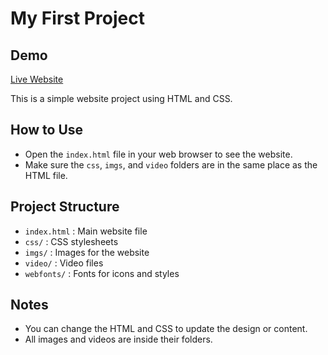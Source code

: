 # My First Project

## Demo

[Live Website](https://my-first-project-red-five.vercel.app/)

This is a simple website project using HTML and CSS.

## How to Use

- Open the `index.html` file in your web browser to see the website.
- Make sure the `css`, `imgs`, and `video` folders are in the same place as the HTML file.

## Project Structure

- `index.html` : Main website file
- `css/` : CSS stylesheets
- `imgs/` : Images for the website
- `video/` : Video files
- `webfonts/` : Fonts for icons and styles

## Notes

- You can change the HTML and CSS to update the design or content.
- All images and videos are inside their folders.
